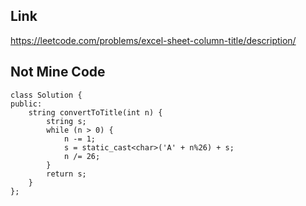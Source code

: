Link
---
https://leetcode.com/problems/excel-sheet-column-title/description/

Not Mine Code
---
```
class Solution {
public:
    string convertToTitle(int n) {
        string s;
        while (n > 0) {
            n -= 1;
            s = static_cast<char>('A' + n%26) + s;
            n /= 26;
        }
        return s;
    }
};
```
